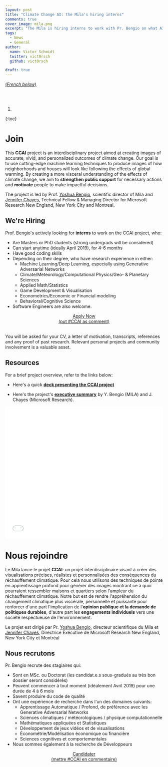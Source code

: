 ```yaml
---
layout: post
title: "Climate Change AI: the Mila's hiring interns"
comments: true
cover_image: mila.png
excerpt: "The Mila is hiring interns to work with Pr. Bengio on what AI can do to fight climate change"
tags:
  - News
  - General
author:
  name: Victor Schmidt
  twitter: vict0rsch
  github: vict0rsch

draft: true
---
```

[(*French below*)](/2019/02/07/ccai/#nous-rejoindre)

<br/>
<br/>

1. 
{:toc}


# Join

This **CCAI** project is an interdisciplinary project aimed at creating images of accurate, vivid, and personalized outcomes of climate change. Our goal is to use cutting-edge machine learning techniques to produce images of how neighborhoods and houses will look like following the effects of global warming. By creating a more visceral understanding of the effects of climate change, we aim to **strengthen public support** for necessary actions and **motivate** people to make impactful decisions.

The project is led by Prof. [Yoshua Bengio](https://mila.quebec/en/person/bengio-yoshua/), scientific director of Mila and [Jennifer Chayes](https://www.microsoft.com/en-us/research/people/jchayes/), Technical Fellow & Managing Director for Microsoft Research New England, New York City and Montreal.

## We're Hiring

Prof. Bengio's actively looking for **interns** to work on the CCAI project, who:

* Are Masters or PhD students (strong undergrads will be considered)
* Can start anytime (ideally April 2019), for 4-6 months
* Have good coding skills
* Depending on their degree, who have research experience in either:
  * Machine Learning/Deep Learning, especially using Generative Adversarial Networks
  * Climate/Meteorology/Computational Physics/Geo- & Planetary Sciences
  * Applied Math/Statistics
  * Game Development & Visualisation
  * Econometrics/Economic or Financial modeling
  * Behavioral/Cognitive Science
* Software Engineers are also welcome.


<div style="text-align: center">
  <a href="https://mila.quebec/en/admission-process-for-interns/" target="_blank" class="btn btn-outline-dark" style="font-size: 2 rem;">Apply Now<br/>(put #CCAI as comment)</a>
</div>

<br/>

You will be asked for your CV, a letter of motivation, transcripts, references and any proof of past research. Relevant personal projects and community involvement is a valuable asset.

## Resources

For a brief project overview, refer to the links below:

* Here's a quick [**deck presenting the CCAI project**](https://slides.com/vict0rsch/ccai-1)

* Here's the project's [**executive summary**](https://docs.google.com/document/d/1WQtugSBgMVB-i0RhgCg_qaP7WDj7aimWvpZytKTEqY4) by Y. Bengio (MILA) and J. Chayes (Microsoft Research).

<div id="ccai-iframe"  style="display:flex">
<iframe style="margin:auto" src="//slides.com/vict0rsch/ccai-1/embed?style=light" width="576" height="420" scrolling="no" frameborder="0" webkitallowfullscreen mozallowfullscreen allowfullscreen></iframe>
</div>

# Nous rejoindre

Le Mila lance le projet **CCAI**: un projet interdisciplinaire visant à créer des visualisations précises, réalistes et personnalisées des conséquences du réchauffement climatique. Pour cela nous utilisons des techniques de pointe en apprentissage profond pour générer des images montrant ce à quoi pourraient ressembler maisons et quartiers selon l'ampleur du réchauffement climatique. Notre but est de rendre l'appréhension du changement climatique plus viscérale, personnelle et puissante pour renforcer d'une part l'implication de l'**opinion publique et la demande de politiques durables**, d'autre part les **engagements individuels** vers une société respectueuse de l'environnement. 

Le projet est dirigé par Pr. [Yoshua Bengio](https://mila.quebec/personne/bengio-yoshua/), directeur scientifique du Mila et [Jennifer Chayes](https://www.microsoft.com/en-us/research/people/jchayes/), Directrice Exécutive de Microsoft Research New England, New York City et Montréal

## Nous recrutons

Pr. Bengio recrute des stagiaires qui:

* Sont en MSc. ou Doctorat (les candidat.e.s sous-gradués au très bon dossier seront considérés)
* Peuvent commencer à tout moment (idéalement Avril 2019) pour une durée de 4 à 6 mois
* Savent produire du code de qualité
* Ont une expérience de recherche dans l'un des domaines suivants:
  * Apprentissage Automatique / Profond, de préférence avec les Generative Adversarial Networks
  * Sciences climatiques / météorologiques / physique computationnelle
  * Mathématiques appliquées et Statistiques
  * Développement de jeux vidéos et de visualisations
  * Économétrie/Modélisation économique ou financière
  * Sciences cognitives et comportementales
* Nous sommes également à la recherche de Développeurs

<div style="text-align: center">
  <a href="https://mila.quebec/admission-process-for-interns/" target="_blank" class="btn btn-outline-dark" style="font-size: 2 rem;">Candidater<br/>(mettre #CCAI en commentaire)</a>
</div>